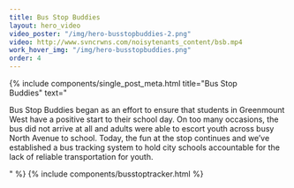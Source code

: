 ```yaml
---
title: Bus Stop Buddies
layout: hero_video
video_poster: "/img/hero-busstopbuddies-2.png"
video: http://www.svncrwns.com/noisytenants_content/bsb.mp4
work_hover_img: "/img/hero-busstopbuddies.png"
order: 4
---
```


<div class="single_post_wrapper">
    {% include components/single_post_meta.html
        title="Bus Stop<br/>Buddies"
        text="<p>Bus Stop Buddies began as an effort to ensure that students in Greenmount West have a positive start to their school day. On too many occasions, the bus did not arrive at all and adults were able to escort youth across busy North Avenue to school. Today, the fun at the stop continues and we’ve established a bus tracking system to hold city schools accountable for the lack of reliable transportation for youth.</p>"
    %}
    {% include components/busstoptracker.html %}
</div>
